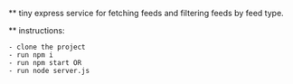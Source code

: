 ** tiny express service for fetching feeds and filtering feeds by feed type.

** instructions:

	- clone the project
	- run npm i
	- run npm start OR
	- run node server.js
